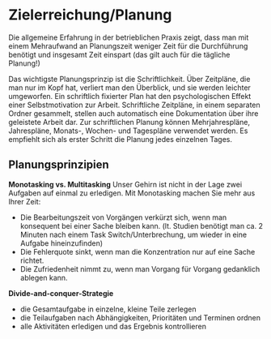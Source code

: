 # Zielerreichung/Planung
Die allgemeine Erfahrung in der betrieblichen Praxis zeigt, dass man mit einem Mehraufwand
an Planungszeit weniger Zeit für die Durchführung benötigt und insgesamt Zeit einspart (das gilt auch für die tägliche Planung!)

Das wichtigste Planungsprinzip ist die Schriftlichkeit. Über Zeitpläne, die man nur im Kopf hat, verliert man
den Überblick, und sie werden leichter umgeworfen. Ein schriftlich fixierter Plan hat den psychologischen Effekt einer
Selbstmotivation zur Arbeit. Schriftliche Zeitpläne, in einem separaten Ordner gesammelt, stellen auch automatisch eine
Dokumentation über ihre geleistete Arbeit dar.
Zur schriftlichen Planung können Mehrjahrespläne, Jahrespläne, Monats-, Wochen- und Tagespläne verwendet werden.
Es empfiehlt sich als erster Schritt die Planung jedes einzelnen Tages.


## Planungsprinzipien

**Monotasking vs. Multitasking**
Unser Gehirn ist nicht in der Lage zwei Aufgaben auf einmal zu erledigen.
Mit Monotasking machen Sie mehr aus Ihrer Zeit:
 - Die Bearbeitungszeit von Vorgängen verkürzt sich, wenn man konsequent bei einer Sache bleiben kann.
 (lt. Studien benötigt man ca. 2 Minuten nach einem Task Switch/Unterbrechung, um wieder in eine Aufgabe hineinzufinden)
 - Die Fehlerquote sinkt, wenn man die Konzentration nur auf eine Sache richtet.
 - Die Zufriedenheit nimmt zu, wenn man Vorgang für Vorgang gedanklich ablegen kann.

**Divide-and-conquer-Strategie**
 - die Gesamtaufgabe in einzelne, kleine Teile zerlegen
 - die Teilaufgaben nach Abhängigkeiten, Prioritäten und Terminen ordnen
 - alle Aktivitäten erledigen und das Ergebnis kontrollieren

